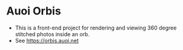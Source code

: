# Auoi Orbis
* This is a front-end project for rendering and viewing 360 degree stitched photos inside an orb.
* See https://orbis.auoi.net
